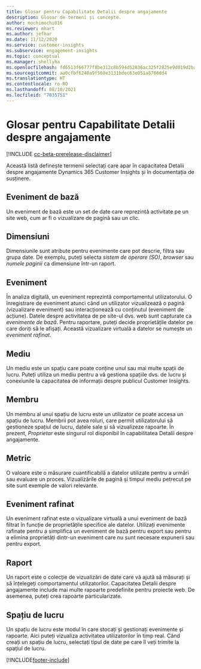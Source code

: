 ```yaml
---
title: Glosar pentru Capabilitate Detalii despre angajamente
description: Glosar de termeni și concepte.
author: mochimochi016
ms.reviewer: mhart
ms.author: jefhar
ms.date: 11/12/2020
ms.service: customer-insights
ms.subservice: engagement-insights
ms.topic: conceptual
ms.manager: shellyha
ms.openlocfilehash: fd6513f66777f8be312c8b594d52836ac325f2825e9d019d2ba0f49c587cf8ca
ms.sourcegitcommit: aa0cfbf6240a9f560e3131bdec63e051a8786dd4
ms.translationtype: HT
ms.contentlocale: ro-RO
ms.lasthandoff: 08/10/2021
ms.locfileid: "7035751"
---
```

# <a name="engagement-insights-capability-glossary"></a>Glosar pentru Capabilitate Detalii despre angajamente

[!INCLUDE [cc-beta-prerelease-disclaimer](includes/cc-beta-prerelease-disclaimer.md)]

Această listă definește termenii selectați care apar în capacitatea Detalii despre angajamente Dynamics 365 Customer Insights și în documentația de susținere.

## <a name="base-event"></a>Eveniment de bază

Un eveniment de bază este un set de date care reprezintă activitate pe un site web, cum ar fi o vizualizare de pagină sau un clic. 

## <a name="dimensions"></a>Dimensiuni

Dimensiunile sunt atribute pentru evenimente care pot descrie, filtra sau grupa date. De exemplu, puteți selecta *sistem de operare (SO)*, *browser* sau *numele paginii* ca dimensiune într-un raport.

## <a name="event"></a>Eveniment

În analiza digitală, un eveniment reprezintă comportamentul utilizatorului. O înregistrare de eveniment atunci când un utilizator vizualizează o pagină (vizualizare eveniment) sau interacționează cu conținutul (eveniment de acțiune). Datele despre activitatea de pe site-ul dvs. web sunt capturate ca *evenimente de bază*. Pentru raportare, puteți decide proprietățile datelor pe care doriți să le afișați. Această vizualizare virtuală a datelor se numește un *eveniment rafinat*. 

## <a name="environment"></a>Mediu

 Un mediu este un spațiu care poate conține unul sau mai multe spații de lucru. Puteți utiliza un mediu pentru a vă gestiona spațiile dvs. de lucru și conexiunile la capacitatea de informații despre publicul Customer Insights.

## <a name="member"></a>Membru

Un membru al unui spațiu de lucru este un utilizator ce poate accesa un spațiu de lucru. Membrii pot avea roluri, care permit utilizatorului să gestioneze spațiul de lucru, datele sale și să vizualizeze rapoarte. În prezent, *Proprietar* este singurul rol disponibil în capabilitatea Detalii despre angajamente.

## <a name="metric"></a>Metric

O valoare este o măsurare cuantificabilă a datelor utilizate pentru a urmări sau evaluare un proces. Vizualizările de pagină și timpul mediu petrecut pe site sunt exemple de valori relevante.

## <a name="refined-event"></a>Eveniment rafinat

Un eveniment rafinat este o vizualizare virtuală a unui eveniment de bază filtrat în funcție de proprietățile specifice ale datelor. Utilizați evenimente rafinate pentru a simplifica un eveniment de bază pentru export sau pentru a elimina proprietăți dintr-un eveniment care nu sunt necesare expunerii sau pentru export.

## <a name="report"></a>Raport

Un raport este o colecție de vizualizări de date care vă ajută să măsurați și să înțelegeți comportamentul utilizatorilor. Capacitatea Detalii despre angajamente include mai multe rapoarte predefinite pentru proiecte web. De asemenea, puteți crea rapoarte particularizate. 

## <a name="workspace"></a>Spațiu de lucru

Un spațiu de lucru este modul în care stocați și gestionați evenimente și rapoarte. Aici puteți vizualiza activitatea utilizatorilor în timp real. Când creați un spațiu de lucru, selectați tipul de date pe care îl veți trimite la spațiul de lucru.


[!INCLUDE[footer-include](../includes/footer-banner.md)]